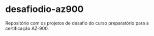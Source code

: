 # desafiodio-az900
Repositório com os projetos de desafio do curso preparatório para a certificação AZ-900.
